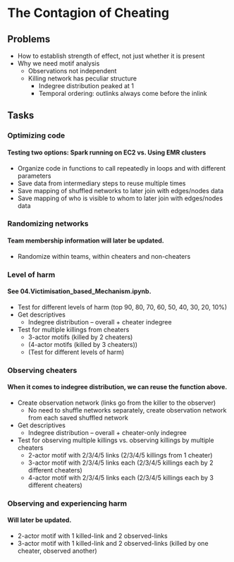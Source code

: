 # The Contagion of Cheating

## Problems
*	How to establish strength of effect, not just whether it is present
*	Why we need motif analysis
    *	Observations not independent
    *	Killing network has peculiar structure
        *	Indegree distribution peaked at 1
        *	Temporal ordering: outlinks always come before the inlink

## Tasks

###	Optimizing code
#### Testing two options: Spark running on EC2 vs. Using EMR clusters

*	Organize code in functions to call repeatedly in loops and with different parameters
*	Save data from intermediary steps to reuse multiple times
*	Save mapping of shuffled networks to later join with edges/nodes data 
*	Save mapping of who is visible to whom to later join with edges/nodes data 

###   Randomizing networks
#### Team membership information will later be updated.

*	Randomize within teams, within cheaters and non-cheaters

###	Level of harm
#### See 04.Victimisation_based_Mechanism.ipynb.

*	Test for different levels of harm (top 90, 80, 70, 60, 50, 40, 30, 20, 10%)
*	Get descriptives
    * Indegree distribution – overall + cheater indegree
* Test for multiple killings from cheaters 
    * 3-actor motifs (killed by 2 cheaters)
    * (4-actor motifs (killed by 3 cheaters))
    * (Test for different levels of harm)
    
###	Observing cheaters
#### When it comes to indegree distribution, we can reuse the function above.

*	Create observation network (links go from the killer to the observer)
    * No need to shuffle networks separately, create observation network from each saved shuffled network
*	Get descriptives
    * Indegree distribution – overall + cheater-only indegree
*	Test for observing multiple killings vs. observing killings by multiple cheaters
    * 2-actor motif with 2/3/4/5 links (2/3/4/5 killings from 1 cheater)
    * 3-actor motif with 2/3/4/5 links each (2/3/4/5 killings each by 2 different cheaters)
    * 4-actor motif with 2/3/4/5 links each (2/3/4/5 killings each by 3 different cheaters)


###	Observing and experiencing harm
#### Will later be updated.

* 2-actor motif with 1 killed-link and 2 observed-links
* 3-actor motif with 1 killed-link and 2 observed-links (killed by one cheater, observed another)



